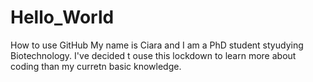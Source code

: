 # Hello_World
How to use GitHub
My name is Ciara and I am a PhD student styudying Biotechnology. I've decided t ouse this lockdown to learn more about coding than my curretn basic knowledge.
